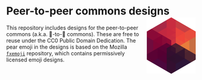 # Peer-to-peer commons designs <img src="https://github.com/p2pcommons/design/blob/master/p2pcommons-logomark-256.png" align="right" height="150" />

This repository includes designs for the peer-to-peer commons (a.k.a. :pear:-to-:pear: commons). These are free to reuse under the CC0 Public Domain Dedication. The pear emoji in the designs is based on the Mozilla [`fxemoji`](https://github.com/mozilla/fxemoji) repository, which contains permissively licensed emoji designs.
